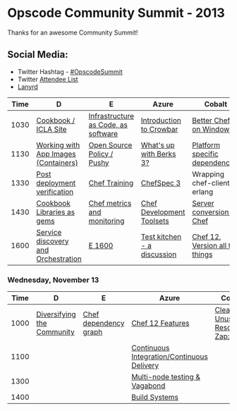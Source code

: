Opscode Community Summit - 2013
===============================
Thanks for an awesome Community Summit!

## Social Media:
* Twitter Hashtag - [#OpscodeSummit](https://twitter.com/#!/search/%23opscodesummit)
* Twitter [Attendee List](https://twitter.com/opscode/community-summit-2013/members)
* [Lanyrd](http://lanyrd.com/2013/opscodesummit/)


| Time | D | E | Azure                                  | Cobalt | Cyan | Steel A |
|------|---|---|----------------------------------------|--------|------|---------|
| 1030 | [Cookbook / ICLA Site](wiki/Tuesday-D-1030)  | [Infrastructure as Code, as software](wiki/Tuesday-E-1030)  |[Introduction to Crowbar](wiki/Tuesday-Azure-1030)| [Better Chef on Windows](wiki/Tuesday-Cobalt-1030)| [Chef without a git repo](wiki/Tuesday-Cyan-1030)     | [steel a](wiki/Tuesday-Steel-A-1030)        |
| 1130 | [Working with App Images (Containers)](wiki/Tuesday-D-1130) | [Open Source Policy / Pushy](wiki/Tuesday-E-1130) | [What's up with Berks 3?](wiki/Tuesday-Azure-1130) | [Platform specific dependencies](wiki/Cross-platform-dependencies) | [cyan](wiki/Tuesday-Cyan-1130)     | [Vagrant (chef-solo to chef-zero)](wiki/Tuesday-Steel-A-1130) |
| 1330 | [Post deployment verification](wiki/Tuesday-D-1330) | [Chef Training](https://docs.google.com/document/d/1RJ7jspmby5hQ3Ay_TUQJaX6aZxTUfo5k9mYBw_FsQgU/edit) | [ChefSpec 3](wiki/Tuesday-E-1330) | Wrapping chef-client in erlang | [Chef and Security](wiki/Tuesday-Cyan-1330) | Attribute validation |
| 1430 | [Cookbook Libraries as gems](wiki/Tuesday-D-1430) | [Chef metrics and monitoring](wiki/Tuesday-E-1430) | [Chef Development Toolsets](wiki/Tuesday-E-1430) | [Server conversion to Chef](wiki/Tuesday-Cobalt-1430) | [Openstack](wiki/Tuesday-Cyan-1430) | [Celluloid (is it good?)](wiki/Tuesday-Steel-A-1430) |
| 1600 | [Service discovery and Orchestration]((wiki/Tuesday-D-1600)) | [E 1600]((wiki/Tuesday-E-1600))  | [Test kitchen - a discussion](wiki/Tuesday-E-1600) | [Chef 12, Version all the things](wiki/Tuesday-Cobalt-1600) |  | [Private/Enterprise chef support group](wiki/Tuesday-Steel-A-1600) |

### Wednesday, November 13

| Time | D | E | Azure | Cobalt | Cyan | Steel A |
|------|---|---|-------|--------|------|---------|
| 1000 |  [Diversifying the Community](wiki/Wednesday-D-1000) | [Chef dependency graph](wiki/Wednesday-E-1030)  | [Chef 12 Features](wiki/Wednesday-Azure-1000)      |    [Cleaning Unused Resources Zap::](wiki/Wednesday-Cobalt-1000)    |      |         |
| 1100 |   |   | [Continuous Integration/Continuous Delivery](wiki/Wednesday-Azure-1100)      |        |      | [Revisiting Search](wiki/Wednesday-SteelA-1100)     |
| 1300 |   |   | [Multi-node testing & Vagabond](wiki/Wednesday-Azure-1300)      |        |      |         |
| 1400 |   |   | [Build Systems](wiki/Wednesday-Azure-1400)      |        |      |         |